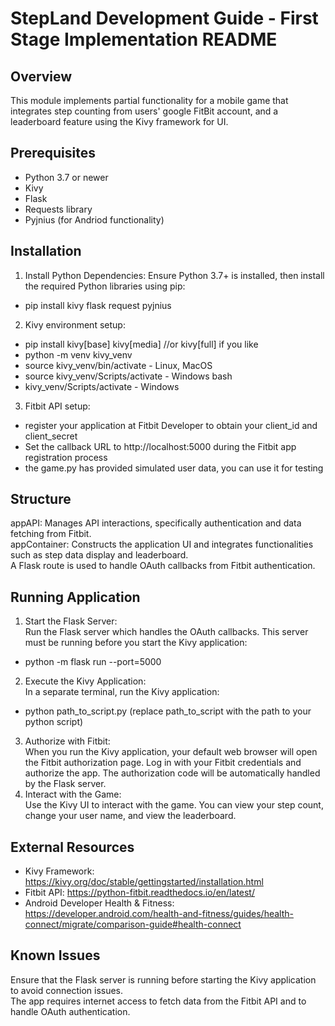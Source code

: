 # StepLand Development Guide - First Stage Implementation README

## Overview
This module implements partial functionality for a mobile game that integrates step counting from users' google FitBit account, and a leaderboard feature using the Kivy framework for UI.

## Prerequisites
- Python 3.7 or newer
- Kivy
- Flask
- Requests library
- Pyjnius (for Andriod functionality)

## Installation
1. Install Python Dependencies: Ensure Python 3.7+ is installed, then install the required Python libraries using pip:
- pip install kivy flask request pyjnius
2. Kivy environment setup: <br>
- pip install kivy[base] kivy[media] //or kivy[full] if you like
- python -m venv kivy_venv
- source kivy_venv/bin/activate - Linux, MacOS
- source kivy_venv/Scripts/activate - Windows bash
- kivy_venv/Scripts/activate - Windows
3. Fitbit API setup:
- register your application at Fitbit Developer to obtain your client_id and client_secret
- Set the callback URL to http://localhost:5000 during the Fitbit app registration process
- the game.py has provided simulated user data, you can use it for testing

## Structure
appAPI: Manages API interactions, specifically authentication and data fetching from Fitbit. <br>
appContainer: Constructs the application UI and integrates functionalities such as step data display and leaderboard. <br>
A Flask route is used to handle OAuth callbacks from Fitbit authentication.

## Running Application
1. Start the Flask Server:<br>Run the Flask server which handles the OAuth callbacks. This server must be running before you start the Kivy application:
- python -m flask run --port=5000
2. Execute the Kivy Application: <br>In a separate terminal, run the Kivy application:
- python path_to_script.py
(replace path_to_script with the path to your python script)
3. Authorize with Fitbit: <br>When you run the Kivy application, your default web browser will open the Fitbit authorization page. Log in with your Fitbit credentials and authorize the app. The authorization code will be automatically handled by the Flask server.
4. Interact with the Game: <br>Use the Kivy UI to interact with the game. You can view your step count, change your user name, and view the leaderboard.

## External Resources
- Kivy Framework: https://kivy.org/doc/stable/gettingstarted/installation.html
- Fitbit API: https://python-fitbit.readthedocs.io/en/latest/
- Android Developer Health & Fitness: https://developer.android.com/health-and-fitness/guides/health-connect/migrate/comparison-guide#health-connect

## Known Issues
Ensure that the Flask server is running before starting the Kivy application to avoid connection issues. <br>
The app requires internet access to fetch data from the Fitbit API and to handle OAuth authentication.